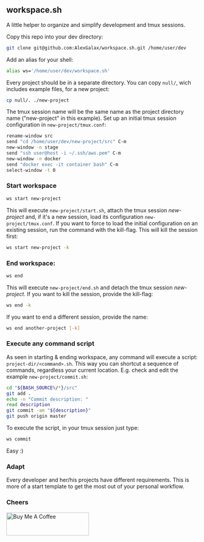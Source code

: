 ## workspace.sh

A little helper to organize and simplify development and tmux sessions.

Copy this repo into your dev directory:
```bash
git clone git@github.com:AlexGalax/workspace.sh.git /home/user/dev
```

Add an alias for your shell:
```bash
alias ws='/home/user/dev/workspace.sh' 
```

Every project should be in a separate directory. You can copy `null/`, wich includes example files, for a new project:

```bash
cp null/. ./new-project 
```

The tmux session name will be the same name as the project directory name ("new-project" in this example). Set up an initial tmux session configuration in `new-project/tmux.conf`:
```bash
rename-window src
send "cd /home/user/dev/new-project/src" C-m
new-window -n stage
send "ssh user@host -i ~/.ssh/aws.pem" C-m
new-window -n docker
send "docker exec -it container bash" C-m
select-window -t 0
```

### Start workspace
```bash
ws start new-project
```
This will execute `new-project/start.sh`, attach the tmux session _new-project_ and, if it's a new session, load its configuration `new-project/tmux.conf`. If you want to force to load the initial configuration on an existing session, run the command with the kill-flag. This will kill the session first:

```bash
ws start new-project -k
```

### End workspace:
```bash
ws end
```
This will execute `new-project/end.sh` and detach the tmux session _new-project_. If you want to kill the session, provide the kill-flag:

```bash
ws end -k
```

If you want to end a different session, provide the name:

```bash
ws end another-project [-k]
```

### Execute any command script

As seen in starting & ending workspace, any command will execute a script: `project-dir/<command>.sh`.
This way you can shortcut a sequence of commands, regardless your current location. E.g. check and edit the example `new-project/commit.sh`:
```bash
cd "${BASH_SOURCE%/*}/src"
git add .
echo -n "Commit description: "
read description
git commit -am "${description}"
git push origin master
```

To execute the script, in your tmux session just type:
```bash
ws commit
```

Easy :)

### Adapt
Every developer and her/his projects have different requirements. This is more of a start template to get the most out of your personal workflow.

###  Cheers

<a href="https://www.buymeacoffee.com/alexgalax" target="_blank"><img src="https://cdn.buymeacoffee.com/buttons/v2/default-yellow.png" alt="Buy Me A Coffee" style="height: 60px !important;width: 217px !important;" ></a>